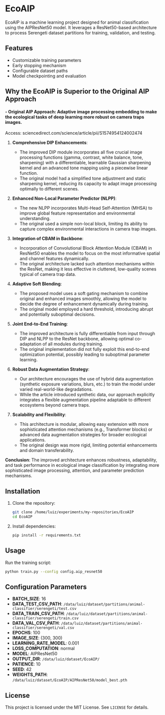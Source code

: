 
# EcoAIP

EcoAIP is a machine learning project designed for animal classification using the AIPResNet50 model. It leverages a ResNet50-based architecture to process Serengeti dataset partitions for training, validation, and testing.

## Features
- Customizable training parameters
- Early stopping mechanism
- Configurable dataset paths
- Model checkpointing and evaluation

## Why the EcoAIP is Superior to the Original AIP Approach

#### -  Original AIP Approach: Adaptive image processing embedding to make the ecological tasks of deep learning more robust on camera traps images. 
Access: sciencedirect.com/science/article/pii/S1574954124002474

1. **Comprehensive DIP Enhancements**:
   - The improved DIP module incorporates all five crucial image processing functions (gamma, contrast, white balance, tone, sharpening) with a differentiable, learnable Gaussian sharpening kernel and an advanced tone mapping using a piecewise linear function. 
   - The original model had a simplified tone adjustment and static sharpening kernel, reducing its capacity to adapt image processing optimally to different scenes.

2. **Enhanced Non-Local Parameter Predictor (NLPP)**:
   - The new NLPP incorporates Multi-Head Self-Attention (MHSA) to improve global feature representation and environmental understanding.
   - The original used a simple non-local block, limiting its ability to capture complex environmental interactions in camera trap images.

3. **Integration of CBAM in Backbone**:
   - Incorporation of Convolutional Block Attention Module (CBAM) in ResNet50 enables the model to focus on the most informative spatial and channel features dynamically.
   - The original architecture lacked such attention mechanisms within the ResNet, making it less effective in cluttered, low-quality scenes typical of camera trap data.

4. **Adaptive Soft Blending**:
   - The proposed model uses a soft gating mechanism to combine original and enhanced images smoothly, allowing the model to decide the degree of enhancement dynamically during training.
   - The original model employed a hard threshold, introducing abrupt and potentially suboptimal decisions.

5. **Joint End-to-End Training**:
   - The improved architecture is fully differentiable from input through DIP and NLPP to the ResNet backbone, allowing optimal co-adaptation of all modules during training.
   - The original implementation did not fully exploit this end-to-end optimization potential, possibly leading to suboptimal parameter learning.

6. **Robust Data Augmentation Strategy**:
   - Our architecture encourages the use of hybrid data augmentation (synthetic exposure variations, blurs, etc.) to train the model under varied real-world-like degradations.
   - While the article introduced synthetic data, our approach explicitly integrates a flexible augmentation pipeline adaptable to different ecosystems beyond camera traps.

7. **Scalability and Flexibility**:
   - This architecture is modular, allowing easy extension with more sophisticated attention mechanisms (e.g., Transformer blocks) or advanced data augmentation strategies for broader ecological applications.
   - The original design was more rigid, limiting potential enhancements and domain transferability.

**Conclusion**:
The improved architecture enhances robustness, adaptability, and task performance in ecological image classification by integrating more sophisticated image processing, attention, and parameter prediction mechanisms.


## Installation
1. Clone the repository:
   ```bash
   git clone /home/luiz/experiments/my-repositories/EcoAIP
   cd EcoAIP
   ```
2. Install dependencies:
   ```bash
   pip install -r requirements.txt
   ```

## Usage
Run the training script:
```bash
python train.py --config config.aip_resnet50
```

## Configuration Parameters
- **BATCH_SIZE**: 16
- **DATA_TEST_CSV_PATH**: `/data/luiz/dataset/partitions/animal-classifier/serengeti/test.csv`
- **DATA_TRAIN_CSV_PATH**: `/data/luiz/dataset/partitions/animal-classifier/serengeti/train.csv`
- **DATA_VAL_CSV_PATH**: `/data/luiz/dataset/partitions/animal-classifier/serengeti/val.csv`
- **EPOCHS**: 100
- **IMAGE_SIZE**: (300, 300)
- **LEARNING_RATE_MODEL**: 0.001
- **LOSS_COMPUTATION**: normal
- **MODEL**: AIPResNet50
- **OUTPUT_DIR**: `/data/luiz/dataset/EcoAIP/`
- **PATIENCE**: 10
- **SEED**: 42
- **WEIGHTS_PATH**: `/data/luiz/dataset/EcoAIP/AIPResNet50/model_best.pth`

## License
This project is licensed under the MIT License. See `LICENSE` for details.


